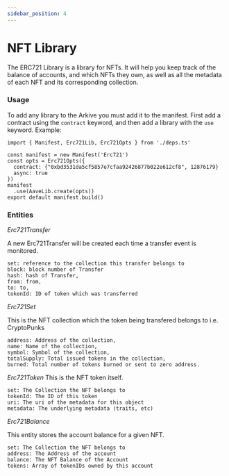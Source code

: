```yaml
---
sidebar_position: 4
---
```


# NFT Library
The ERC721 Library is a library for NFTs. It will help you keep track of the balance of accounts, and which NFTs they own, as well as all the metadata of each NFT and its corresponding collection. 

### Usage
To add any library to the Arkive you must add it to the manifest. First add a contract using the `contract` keyword, and then add a library with the `use` keyword.
Example:
```
import { Manifest, Erc721Lib, Erc721Opts } from './deps.ts'

const manifest = new Manifest('Erc721')
const opts = Erc721Opts({
  contract: {"0xbd3531da5cf5857e7cfaa92426877b022e612cf8", 12876179}
  async: true
})
manifest
  .use(AaveLib.create(opts))
export default manifest.build()

```

### Entities 
_Erc721Transfer_

A new Erc721Transfer will be created each time a transfer event is monitored.

	set: reference to the collection this transfer belongs to
	block: block number of Transfer
	hash: hash of Transfer,
	from: from,
	to: to,
	tokenId: ID of token which was transferred

_Erc721Set_

This is the NFT collection which the token being transfered belongs to i.e. CryptoPunks

	address: Address of the collection,
	name: Name of the collection,
	symbol: Symbol of the collection,
	totalSupply: Total issued tokens in the collection,
	burned: Total number of tokens burned or sent to zero address.

_Erc721Token_
This is the NFT token itself.

	set: The Collection the NFT belongs to
	tokenId: The ID of this token
	uri: The uri of the metadata for this object
	metadata: The underlying metadata (traits, etc)

_Erc721Balance_

This entity stores the account balance for a given NFT.

	set: The Collection the NFT belongs to
	address: The Address of the account
	balance: The NFT Balance of the Account
	tokens: Array of tokenIDs owned by this account
